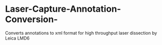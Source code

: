 # Laser-Capture-Annotation-Conversion-
Converts annotations to xml format for high throughput laser dissection by Leica LMD6
